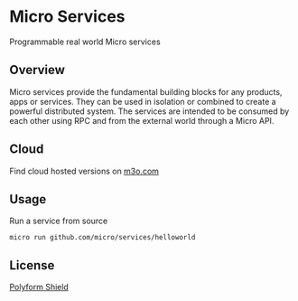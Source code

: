 # Micro Services

Programmable real world Micro services

## Overview

Micro services provide the fundamental building blocks for any products, apps or services. They can be used in isolation 
or combined to create a powerful distributed system. The services are intended to be consumed by each other using RPC 
and from the external world through a Micro API.

## Cloud

Find cloud hosted versions on [m3o.com](https://m3o.com)

## Usage

Run a service from source

```
micro run github.com/micro/services/helloworld
```

## License

[Polyform Shield](https://polyformproject.org/licenses/shield/1.0.0/)
